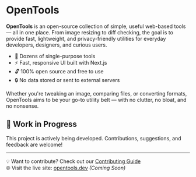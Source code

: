 # OpenTools

**OpenTools** is an open-source collection of simple, useful web-based tools — all in one place. From image resizing to diff checking, the goal is to provide fast, lightweight, and privacy-friendly utilities for everyday developers, designers, and curious users.

- 🧰 Dozens of single-purpose tools
- ⚡️ Fast, responsive UI built with Next.js
- 🔓 100% open source and free to use
- 🔒 No data stored or sent to external servers

Whether you're tweaking an image, comparing files, or converting formats, OpenTools aims to be your go-to utility belt — with no clutter, no bloat, and no nonsense.

## 🚧 Work in Progress

This project is actively being developed. Contributions, suggestions, and feedback are welcome!

---

💡 Want to contribute? Check out our [Contributing Guide](CONTRIBUTING.md)  
🌐 Visit the live site: [opentools.dev](https://opentools.dev) _(Coming Soon)_
